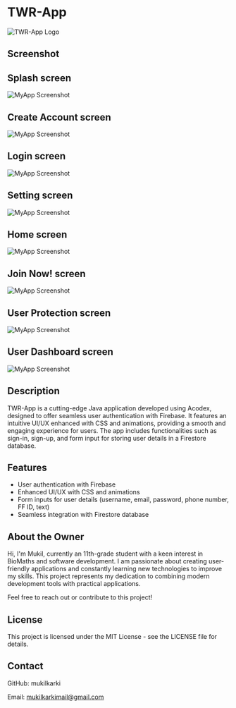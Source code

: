 # TWR-App

![TWR-App Logo](logo.png)

## Screenshot

## Splash screen
![MyApp Screenshot](img/screenshots/main.png)

## Create Account screen
![MyApp Screenshot](img/screenshots/img1.png)

## Login screen
![MyApp Screenshot](img/screenshots/img2.png)

## Setting screen
![MyApp Screenshot](img/screenshots/img3.png)

## Home screen
![MyApp Screenshot](img/screenshots/img4.png)

## Join Now! screen
![MyApp Screenshot](img/screenshots/img5.png)

## User Protection screen
![MyApp Screenshot](img/screenshots/img6.png)

## User Dashboard screen
![MyApp Screenshot](img/screenshots/img7.png)

## Description

TWR-App is a cutting-edge Java application developed using Acodex, designed to offer seamless user authentication with Firebase. It features an intuitive UI/UX enhanced with CSS and animations, providing a smooth and engaging experience for users. The app includes functionalities such as sign-in, sign-up, and form input for storing user details in a Firestore database.

## Features

- User authentication with Firebase
- Enhanced UI/UX with CSS and animations
- Form inputs for user details (username, email, password, phone number, FF ID, text)
- Seamless integration with Firestore database

## About the Owner

Hi, I'm Mukil, currently an 11th-grade student with a keen interest in BioMaths and software development. I am passionate about creating user-friendly applications and constantly learning new technologies to improve my skills. This project represents my dedication to combining modern development tools with practical applications.

Feel free to reach out or contribute to this project!

## License

This project is licensed under the MIT License - see the LICENSE file for details.

## Contact

GitHub: mukilkarki

Email: mukilkarkimail@gmail.com
